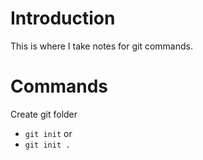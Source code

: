 # Introduction

This is where I take notes for git commands.

# Commands

Create git folder
- `git init` or
- `git init .`


